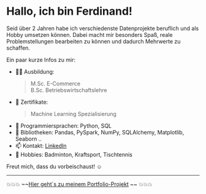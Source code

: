 # Hallo, ich bin Ferdinand!

Seid über 2 Jahren habe ich verschiedenste Datenprojekte beruflich und als Hobby umsetzen können. Dabei macht mir besonders Spaß, reale Problemstellungen bearbeiten zu können und dadurch Mehrwerte zu schaffen.

Ein paar kurze Infos zu mir:

- 🧑‍🎓 Ausbildung:  
    > M.Sc. E-Commerce  
    > B.Sc. Betriebswirtschaftslehre
- 📝 Zertifikate:  
    > Machine Learning Spezialisierung
- 💬 Programmiersprachen: Python, SQL
- 📗 Bibliotheken: Pandas, PySpark, NumPy, SQLAlchemy, Matplotlib, Seaborn ..
- 📫 Kontakt: [LinkedIn](https://www.linkedin.com/in/ferdinand-pohl-7384261a6/)
- 🏸 Hobbies: Badminton, Kraftsport, Tischtennis


Freut mich, dass du vorbeischaust! ☺️

---
💥💥💥 ~~[Hier geht´s zu meinem Portfolio-Projekt](https://github.com/fpohl1s/Portfolio-Projekt-Web-Scraper) ~~ 💥💥💥


